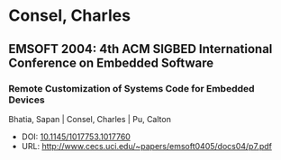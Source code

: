 # Consel, Charles

## EMSOFT 2004: 4th ACM SIGBED International Conference on Embedded Software

### Remote Customization of Systems Code for Embedded Devices
Bhatia, Sapan | Consel, Charles | Pu, Calton
* DOI: [10.1145/1017753.1017760](https://doi.org/10.1145/1017753.1017760)
* URL: <http://www.cecs.uci.edu/~papers/emsoft0405/docs04/p7.pdf>

